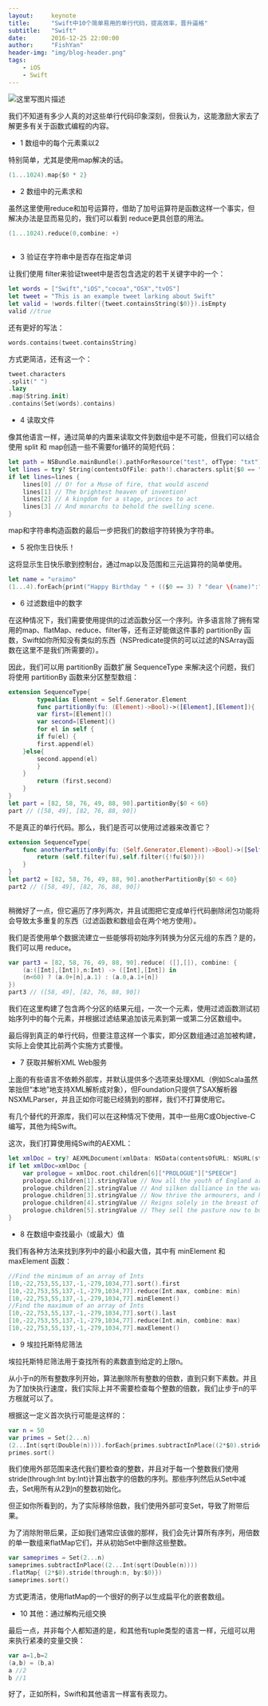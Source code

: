 ```yaml
---
layout:     keynote
title:      "Swift中10个简单易用的单行代码，提高效率，晋升逼格"
subtitle:   "Swift"
date:       2016-12-25 22:00:00
author:     "FishYan"
header-img: "img/blog-header.png"
tags:
    - iOS
    - Swift
---
```



![这里写图片描述](http://img.blog.csdn.net/20160630210549019)

我们不知道有多少人真的对这些单行代码印象深刻，但我认为，这能激励大家去了解更多有关于函数式编程的内容。

- 1 数组中的每个元素乘以2

特别简单，尤其是使用map解决的话。

```swift
(1...1024).map{$0 * 2}
``` 

- 2 数组中的元素求和

虽然这里使用reduce和加号运算符，借助了加号运算符是函数这样一个事实，但解决办法是显而易见的，我们可以看到 reduce更具创意的用法。

```swift
(1...1024).reduce(0,combine: +)
 
```
- 3 验证在字符串中是否存在指定单词

让我们使用 filter来验证tweet中是否包含选定的若干关键字中的一个：

```swift
let words = ["Swift","iOS","cocoa","OSX","tvOS"]
let tweet = "This is an example tweet larking about Swift"
let valid = !words.filter({tweet.containsString($0)}).isEmpty
valid //true
```
还有更好的写法：
```swift
words.contains(tweet.containsString)
``` 

方式更简洁，还有这一个：

```swift
tweet.characters
.split(" ")
.lazy
.map(String.init)
.contains(Set(words).contains)
```
- 4 读取文件

像其他语言一样，通过简单的内置来读取文件到数组中是不可能，但我们可以结合使用 split 和 map创造一些不需要for循环的简短代码：


```swift
let path = NSBundle.mainBundle().pathForResource("test", ofType: "txt")
let lines = try? String(contentsOfFile: path!).characters.split{$0 == "\n"}.map(String.init)
if let lines=lines {
    lines[0] // O! for a Muse of fire, that would ascend
    lines[1] // The brightest heaven of invention!
    lines[2] // A kingdom for a stage, princes to act
    lines[3] // And monarchs to behold the swelling scene.
}
```

map和字符串构造函数的最后一步把我们的数组字符转换为字符串。

- 5 祝你生日快乐！

这将显示生日快乐歌到控制台，通过map以及范围和三元运算符的简单使用。

```swift
let name = "uraimo"
(1...4).forEach{print("Happy Birthday " + (($0 == 3) ? "dear \(name)":"to You"))}
```
- 6 过滤数组中的数字

在这种情况下，我们需要使用提供的过滤函数分区一个序列。许多语言除了拥有常用的map、flatMap、reduce、filter等，还有正好能做这件事的 partitionBy 函数，Swift如你所知没有类似的东西（NSPredicate提供的可以过滤的NSArray函数在这里不是我们所需要的）。

因此，我们可以用 partitionBy 函数扩展 SequenceType 来解决这个问题，我们将使用 partitionBy 函数来分区整型数组：

```swift
extension SequenceType{
        typealias Element = Self.Generator.Element
        func partitionBy(fu: (Element)->Bool)->([Element],[Element]){
        var first=[Element]()
        var second=[Element]()
        for el in self {
        if fu(el) {
        first.append(el)
    }else{
        second.append(el)
        }
    }
        return (first,second)
    }
}
let part = [82, 58, 76, 49, 88, 90].partitionBy{$0 < 60}
part // ([58, 49], [82, 76, 88, 90])
```

不是真正的单行代码。那么，我们是否可以使用过滤器来改善它？

```swift
extension SequenceType{
    func anotherPartitionBy(fu: (Self.Generator.Element)->Bool)->([Self.Generator.Element],[Self.Generator.Element]){
        return (self.filter(fu),self.filter({!fu($0)}))
    }
}
let part2 = [82, 58, 76, 49, 88, 90].anotherPartitionBy{$0 < 60}
part2 // ([58, 49], [82, 76, 88, 90])
 
```
稍微好了一点，但它遍历了序列两次，并且试图把它变成单行代码删除闭包功能将会导致太多重复的东西（过滤函数和数组会在两个地方使用）。

我们是否使用单个数据流建立一些能够将初始序列转换为分区元组的东西？是的，我们可以用 reduce。

```swift
var part3 = [82, 58, 76, 49, 88, 90].reduce( ([],[]), combine: {
    (a:([Int],[Int]),n:Int) -> ([Int],[Int]) in
    (n<60) ? (a.0+[n],a.1) : (a.0,a.1+[n])
})
part3 // ([58, 49], [82, 76, 88, 90])
```
我们在这里构建了包含两个分区的结果元组，一次一个元素，使用过滤函数测试初始序列中的每个元素，并根据过滤结果追加该元素到第一或第二分区数组中。

最后得到真正的单行代码，但要注意这样一个事实，即分区数组通过追加被构建，实际上会使其比前两个实施方式要慢。

- 7 获取并解析XML Web服务

上面的有些语言不依赖外部库，并默认提供多个选项来处理XML（例如Scala虽然笨拙但“本地”地支持XML解析成对象），但Foundation只提供了SAX解析器NSXMLParser，并且正如你可能已经猜到的那样，我们不打算使用它。

有几个替代的开源库，我们可以在这种情况下使用，其中一些用C或Objective-C编写，其他为纯Swift。

这次，我们打算使用纯Swift的AEXML：

```swift
let xmlDoc = try? AEXMLDocument(xmlData: NSData(contentsOfURL: NSURL(string:"https://www.ibiblio.org/xml/examples/shakespeare/hen_v.xml")!)!)
if let xmlDoc=xmlDoc {
    var prologue = xmlDoc.root.children[6]["PROLOGUE"]["SPEECH"]
    prologue.children[1].stringValue // Now all the youth of England are on fire,
    prologue.children[2].stringValue // And silken dalliance in the wardrobe lies:
    prologue.children[3].stringValue // Now thrive the armourers, and honour's thought
    prologue.children[4].stringValue // Reigns solely in the breast of every man:
    prologue.children[5].stringValue // They sell the pasture now to buy the horse,
}
```

- 8 在数组中查找最小（或最大）值

我们有各种方法来找到序列中的最小和最大值，其中有 minElement 和maxElement 函数：

```swift
//Find the minimum of an array of Ints
[10,-22,753,55,137,-1,-279,1034,77].sort().first
[10,-22,753,55,137,-1,-279,1034,77].reduce(Int.max, combine: min)
[10,-22,753,55,137,-1,-279,1034,77].minElement()
//Find the maximum of an array of Ints
[10,-22,753,55,137,-1,-279,1034,77].sort().last
[10,-22,753,55,137,-1,-279,1034,77].reduce(Int.min, combine: max)
[10,-22,753,55,137,-1,-279,1034,77].maxElement()
```

- 9 埃拉托斯特尼筛法

埃拉托斯特尼筛法用于查找所有的素数直到给定的上限n。

从小于n的所有整数序列开始，算法删除所有整数的倍数，直到只剩下素数。并且为了加快执行速度，我们实际上并不需要检查每个整数的倍数，我们止步于n的平方根就可以了。

根据这一定义首次执行可能是这样的：

```swift
var n = 50
var primes = Set(2...n)
(2...Int(sqrt(Double(n)))).forEach{primes.subtractInPlace((2*$0).stride(through:n, by:$0))}
primes.sort()
```

我们使用外部范围来迭代我们要检查的整数，并且对于每一个整数我们使用 stride(through:Int by:Int)计算出数字的倍数的序列。那些序列然后从Set中减去，Set用所有从2到n的整数初始化。

但正如你所看到的，为了实际移除倍数，我们使用外部可变Set，导致了附带后果。

为了消除附带后果，正如我们通常应该做的那样，我们会先计算所有序列，用倍数的单一数组来flatMap它们，并从初始Set中删除这些整数。

```swift
var sameprimes = Set(2...n)
sameprimes.subtractInPlace((2...Int(sqrt(Double(n))))
.flatMap{ (2*$0).stride(through:n, by:$0)})
sameprimes.sort()
```

方式更清洁，使用flatMap的一个很好的例子以生成扁平化的嵌套数组。

- 10 其他：通过解构元组交换

最后一点，并非每个人都知道的是，和其他有tuple类型的语言一样，元组可以用来执行紧凑的变量交换：

```swift
var a=1,b=2
(a,b) = (b,a)
a //2
b //1
```
好了，正如所料，Swift和其他语言一样富有表现力。
